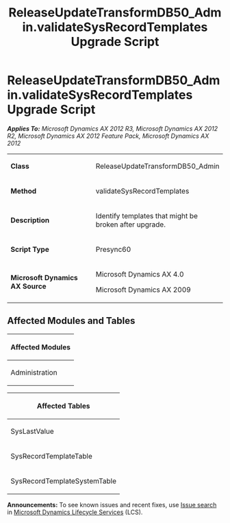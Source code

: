 ﻿---
title: ReleaseUpdateTransformDB50_Admin.validateSysRecordTemplates Upgrade Script
TOCTitle: ReleaseUpdateTransformDB50_Admin.validateSysRecordTemplates Upgrade Script
ms:assetid: cbd9b0b5-a60b-cd84-77fe-51e19ad904a4
ms:mtpsurl: https://msdn.microsoft.com/en-us/library/JJ719679(v=AX.60)
ms:contentKeyID: 49711245
ms.date: 05/18/2015
mtps_version: v=AX.60
---

# ReleaseUpdateTransformDB50\_Admin.validateSysRecordTemplates Upgrade Script 


_**Applies To:** Microsoft Dynamics AX 2012 R3, Microsoft Dynamics AX 2012 R2, Microsoft Dynamics AX 2012 Feature Pack, Microsoft Dynamics AX 2012_

<table>
<colgroup>
<col style="width: 50%" />
<col style="width: 50%" />
</colgroup>
<tbody>
<tr class="odd">
<td><p><strong>Class</strong></p></td>
<td><p>ReleaseUpdateTransformDB50_Admin</p></td>
</tr>
<tr class="even">
<td><p><strong>Method</strong></p></td>
<td><p>validateSysRecordTemplates</p></td>
</tr>
<tr class="odd">
<td><p><strong>Description</strong></p></td>
<td><p>Identify templates that might be broken after upgrade.</p></td>
</tr>
<tr class="even">
<td><p><strong>Script Type</strong></p></td>
<td><p>Presync60</p></td>
</tr>
<tr class="odd">
<td><p><strong>Microsoft Dynamics AX Source</strong></p></td>
<td><p>Microsoft Dynamics AX 4.0</p>
<p>Microsoft Dynamics AX 2009</p></td>
</tr>
</tbody>
</table>


## Affected Modules and Tables

<table>
<colgroup>
<col style="width: 100%" />
</colgroup>
<thead>
<tr class="header">
<th><p>Affected Modules</p></th>
</tr>
</thead>
<tbody>
<tr class="odd">
<td><p>Administration</p></td>
</tr>
</tbody>
</table>


<table>
<colgroup>
<col style="width: 100%" />
</colgroup>
<thead>
<tr class="header">
<th><p>Affected Tables</p></th>
</tr>
</thead>
<tbody>
<tr class="odd">
<td><p>SysLastValue</p></td>
</tr>
<tr class="even">
<td><p>SysRecordTemplateTable</p></td>
</tr>
<tr class="odd">
<td><p>SysRecordTemplateSystemTable</p></td>
</tr>
</tbody>
</table>

  
**Announcements:** To see known issues and recent fixes, use [Issue search](http://go.microsoft.com/fwlink/?linkid=389258) in [Microsoft Dynamics Lifecycle Services](http://go.microsoft.com/fwlink/?linkid=306505) (LCS).

